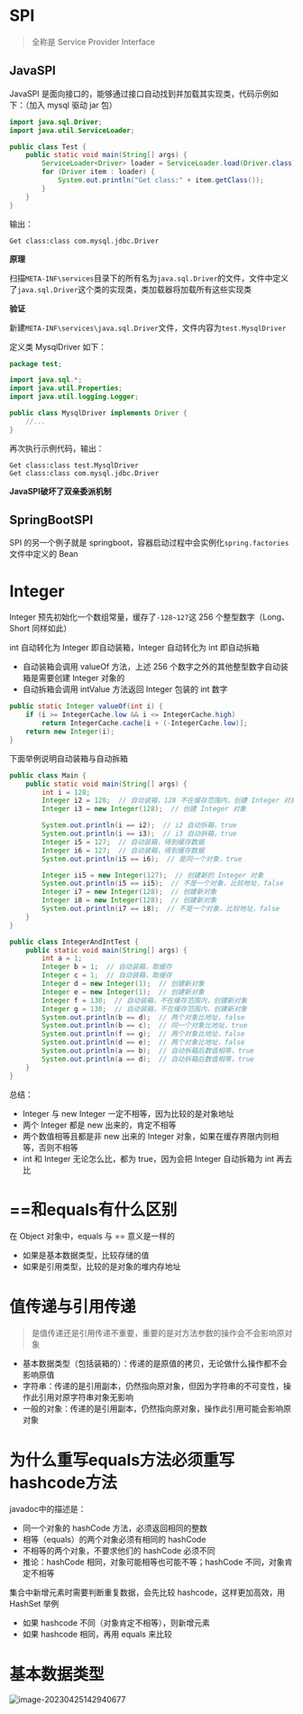 # SPI

> 全称是 Service Provider Interface

## JavaSPI

JavaSPI 是面向接口的，能够通过接口自动找到并加载其实现类，代码示例如下：（加入 mysql 驱动 jar 包）

```java
import java.sql.Driver;
import java.util.ServiceLoader;

public class Test {
    public static void main(String[] args) {
        ServiceLoader<Driver> loader = ServiceLoader.load(Driver.class);
        for (Driver item : loader) {
            System.out.println("Get class:" + item.getClass());
        }
    }
}
```

输出：

```
Get class:class com.mysql.jdbc.Driver
```

**原理**

扫描`META-INF\services`目录下的所有名为`java.sql.Driver`的文件，文件中定义了`java.sql.Driver`这个类的实现类，类加载器将加载所有这些实现类

**验证**

新建`META-INF\services\java.sql.Driver`文件，文件内容为`test.MysqlDriver`

定义类 MysqlDriver 如下：

```java
package test;

import java.sql.*;
import java.util.Properties;
import java.util.logging.Logger;

public class MysqlDriver implements Driver {
    //...
}
```

再次执行示例代码，输出：
```
Get class:class test.MysqlDriver
Get class:class com.mysql.jdbc.Driver
```

**JavaSPI破坏了双亲委派机制**

## SpringBootSPI

SPI 的另一个例子就是 springboot，容器启动过程中会实例化`spring.factories`文件中定义的 Bean

# Integer

Integer 预先初始化一个数组常量，缓存了`-128~127`这 256 个整型数字（Long、Short 同样如此）

int 自动转化为 Integer 即自动装箱，Integer 自动转化为 int 即自动拆箱

- 自动装箱会调用 valueOf 方法，上述 256 个数字之外的其他整型数字自动装箱是需要创建 Integer 对象的
- 自动拆箱会调用 intValue 方法返回 Integer 包装的 int 数字

```java
public static Integer valueOf(int i) {
    if (i >= IntegerCache.low && i <= IntegerCache.high)
        return IntegerCache.cache[i + (-IntegerCache.low)];
    return new Integer(i);
}
```

下面举例说明自动装箱与自动拆箱

```java
public class Main {
    public static void main(String[] args) {
        int i = 128;
        Integer i2 = 128;  // 自动装箱，128 不在缓存范围内，创建 Integer 对象
        Integer i3 = new Integer(128);  // 创建 Integer 对象

        System.out.println(i == i2);  // i2 自动拆箱，true
        System.out.println(i == i3);  // i3 自动拆箱，true
        Integer i5 = 127;  // 自动装箱，得到缓存数据
        Integer i6 = 127;  // 自动装箱，得到缓存数据
        System.out.println(i5 == i6);  // 是同一个对象，true

        Integer ii5 = new Integer(127);  // 创建新的 Integer 对象
        System.out.println(i5 == ii5);  // 不是一个对象，比较地址，false
        Integer i7 = new Integer(128);  // 创建新对象
        Integer i8 = new Integer(128);  // 创建新对象
        System.out.println(i7 == i8);  // 不是一个对象，比较地址，false
    }
}

public class IntegerAndIntTest {
    public static void main(String[] args) {
        int a = 1;
        Integer b = 1;  // 自动装箱，取缓存
        Integer c = 1;  // 自动装箱，取缓存
        Integer d = new Integer(1);  // 创建新对象
        Integer e = new Integer(1);  // 创建新对象
        Integer f = 130;  // 自动装箱，不在缓存范围内，创建新对象
        Integer g = 130;  // 自动装箱，不在缓存范围内，创建新对象
        System.out.println(b == d);  // 两个对象比地址，false
        System.out.println(b == c);  // 同一个对象比地址，true
        System.out.println(f == g);  // 两个对象比地址，false
        System.out.println(d == e);  // 两个对象比地址，false
        System.out.println(a == b);  // 自动拆箱后数值相等，true
        System.out.println(a == d);  // 自动拆箱后数值相等，true
    }
}
```

总结：

- Integer 与 new Integer 一定不相等，因为比较的是对象地址
- 两个 Integer 都是 new 出来的，肯定不相等
- 两个数值相等且都是非 new 出来的 Integer 对象，如果在缓存界限内则相等，否则不相等
- int 和 Integer 无论怎么比，都为 true，因为会把 Integer 自动拆箱为 int 再去比

# ==和equals有什么区别

在 Object 对象中，equals 与 == 意义是一样的

- 如果是基本数据类型，比较存储的值
- 如果是引用类型，比较的是对象的堆内存地址

# 值传递与引用传递

> 是值传递还是引用传递不重要，重要的是对方法参数的操作会不会影响原对象

- 基本数据类型（包括装箱的）：传递的是原值的拷贝，无论做什么操作都不会影响原值
- 字符串：传递的是引用副本，仍然指向原对象，但因为字符串的不可变性，操作此引用对原字符串对象无影响
- 一般的对象：传递的是引用副本，仍然指向原对象，操作此引用可能会影响原对象

# 为什么重写equals方法必须重写hashcode方法

javadoc中的描述是：
- 同一个对象的 hashCode 方法，必须返回相同的整数
- 相等（equals）的两个对象必须有相同的 hashCode
- 不相等的两个对象，不要求他们的 hashCode 必须不同
- 推论：hashCode 相同，对象可能相等也可能不等；hashCode 不同，对象肯定不相等

集合中新增元素时需要判断重复数据，会先比较 hashcode，这样更加高效，用 HashSet 举例
- 如果 hashcode 不同（对象肯定不相等），则新增元素
- 如果 hashcode 相同，再用 equals 来比较

# 基本数据类型

![image-20230425142940677](C:\ImageA\image-20230425142940677.png)